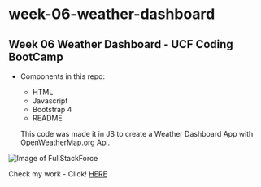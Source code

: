 # week-06-weather-dashboard
## Week 06 Weather Dashboard - UCF Coding BootCamp

- Components in this repo:
  - HTML
  - Javascript
  - Bootstrap 4
  - README
  
  This code was made it in JS to create a Weather Dashboard App with OpenWeatherMap.org Api.

![Image of FullStackForce](https://i.postimg.cc/xCwN5Jt7/weather.png)

Check my work  - Click!
[HERE](https://fullstackforce.github.io/week-06-weather-dashboard/)

